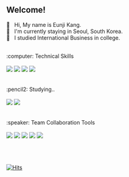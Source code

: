 ## Welcome!

👋 &nbsp; Hi, My name is Eunji Kang.<br/>
📍 &nbsp; I'm currently staying in Seoul, South Korea.<br/>
📝 &nbsp; I studied International Business in college.<br/>


<br/>


<div>:computer: Technical Skills</div><br/>
<div>
  <img src="https://img.shields.io/badge/HTML-E34F26?style=flat&logo=html5&logoColor=white"/>
  <img src="https://img.shields.io/badge/CSS-1572B6?style=flat&logo=css3&logoColor=white"/>
  <img src="https://img.shields.io/badge/JavaScript-F7DF1E?style=flat&logo=JavaScript&logoColor=white"/>
  <img src="https://img.shields.io/badge/React-61DAFB?style=flat&logo=React&logoColor=white"/>
</div>

<br/>
<br/>

<div>:pencil2: Studying..</div><br/>
<div>
    <img src="https://img.shields.io/badge/Node.js-339933?style=flat&logo=Node.js&logoColor=white"/>
    <img src="https://img.shields.io/badge/TypeScript-3178C6?style=flat&logo=TypeScript&logoColor=white"/>
</div>


<br/>
<br/>

<div>:speaker: Team Collaboration Tools</div></br>
<div>
  <img src="https://img.shields.io/badge/Figma-F24E1E?style=flat&logo=figma&logoColor=white"/>
  <img src="https://img.shields.io/badge/Trello-0052CC?style=flat&logo=trello&logoColor=white"/>
    <img src="https://img.shields.io/badge/Jira-0052CC?style=flat&logo=jira&logoColor=white"/>
  <img src="https://img.shields.io/badge/Git-F05032?style=flat&logo=git&logoColor=white"/>
  <img src="https://img.shields.io/badge/Notion-000000?style=flat&logo=notion&logoColor=white"/>
</div>



<br/>
<br/>
<br/>



<div>
  
  [![Hits](https://hits.seeyoufarm.com/api/count/incr/badge.svg?url=https%3A%2F%2Fgithub.com%2Fchloe-ej&count_bg=%230F0F0F&title_bg=%23555555&icon=github.svg&icon_color=%23FFFFFF&title=hits&edge_flat=false)](https://hits.seeyoufarm.com)
  
</div>

  




